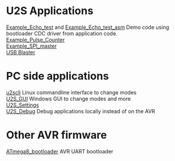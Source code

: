 # U2S Applications
[Example\_Echo\_test](Example_Echo_test) and [Example\_Echo\_test\_asm](Example_Echo_test_asm) Demo code using bootloader CDC driver from application code.  
[Example\_Pulse\_Counter](Example_Pulse_Counter)  
[Example\_SPI\_master](Example_SPI_master)  
[USB Blaster](Blaster20131026)  

# PC side applications
[u2scli](u2scli) Linux commandline interface to change modes  
[U2S\_GUI](U2S_GUI) Windows GUI to change modes and more  
[U2S\_Settings](U2S_Settings)  
[U2S\_Debug](U2S_Debug) Debug applications locally instead of on the AVR  

# Other AVR firmware
[ATmega8\_bootloader](ATmega8_bootloader) AVR UART bootloader  

